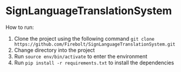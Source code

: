 # SignLanguageTranslationSystem
How to run:
  1. Clone the project using the following command
     ```git clone https://github.com/Firebolt/SignLanguageTranslationSystem.git```
  2. Change directory into the project
  3. Run ```source env/bin/activate``` to enter the environment
  4. Run ```pip install -r requirements.txt``` to install the dependencies
